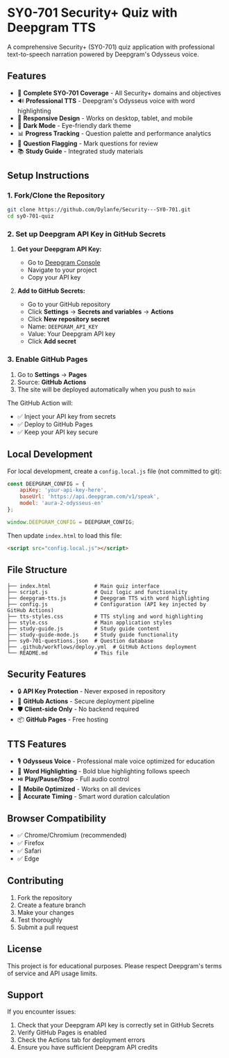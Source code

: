 # SY0-701 Security+ Quiz with Deepgram TTS

A comprehensive Security+ (SY0-701) quiz application with professional text-to-speech narration powered by Deepgram's Odysseus voice.

## Features

- 🎯 **Complete SY0-701 Coverage** - All Security+ domains and objectives
- 🔊 **Professional TTS** - Deepgram's Odysseus voice with word highlighting
- 📱 **Responsive Design** - Works on desktop, tablet, and mobile
- 🌙 **Dark Mode** - Eye-friendly dark theme
- 📊 **Progress Tracking** - Question palette and performance analytics
- 🚩 **Question Flagging** - Mark questions for review
- 📚 **Study Guide** - Integrated study materials

## Setup Instructions

### 1. Fork/Clone the Repository

```bash
git clone https://github.com/Dylanfe/Security---SY0-701.git
cd sy0-701-quiz
```

### 2. Set up Deepgram API Key in GitHub Secrets

1. **Get your Deepgram API Key:**
   - Go to [Deepgram Console](https://console.deepgram.com/)
   - Navigate to your project
   - Copy your API key

2. **Add to GitHub Secrets:**
   - Go to your GitHub repository
   - Click **Settings** → **Secrets and variables** → **Actions**
   - Click **New repository secret**
   - Name: `DEEPGRAM_API_KEY`
   - Value: Your Deepgram API key
   - Click **Add secret**

### 3. Enable GitHub Pages

1. Go to **Settings** → **Pages**
2. Source: **GitHub Actions**
3. The site will be deployed automatically when you push to `main`

The GitHub Action will:
- ✅ Inject your API key from secrets
- ✅ Deploy to GitHub Pages
- ✅ Keep your API key secure

## Local Development

For local development, create a `config.local.js` file (not committed to git):

```javascript
const DEEPGRAM_CONFIG = {
    apiKey: 'your-api-key-here',
    baseUrl: 'https://api.deepgram.com/v1/speak',
    model: 'aura-2-odysseus-en'
};

window.DEEPGRAM_CONFIG = DEEPGRAM_CONFIG;
```

Then update `index.html` to load this file:

```html
<script src="config.local.js"></script>
```

## File Structure

```
├── index.html              # Main quiz interface
├── script.js               # Quiz logic and functionality
├── deepgram-tts.js         # Deepgram TTS with word highlighting
├── config.js               # Configuration (API key injected by GitHub Actions)
├── tts-styles.css          # TTS styling and word highlighting
├── style.css               # Main application styles
├── study-guide.js          # Study guide content
├── study-guide-mode.js     # Study guide functionality
├── sy0-701-questions.json  # Question database
├── .github/workflows/deploy.yml  # GitHub Actions deployment
└── README.md               # This file
```

## Security Features

- 🔒 **API Key Protection** - Never exposed in repository
- 🚀 **GitHub Actions** - Secure deployment pipeline
- 🛡️ **Client-side Only** - No backend required
- 📦 **GitHub Pages** - Free hosting

## TTS Features

- 🎙️ **Odysseus Voice** - Professional male voice optimized for education
- 📍 **Word Highlighting** - Bold blue highlighting follows speech
- ⏯️ **Play/Pause/Stop** - Full audio control
- 📱 **Mobile Optimized** - Works on all devices
- 🎯 **Accurate Timing** - Smart word duration calculation

## Browser Compatibility

- ✅ Chrome/Chromium (recommended)
- ✅ Firefox
- ✅ Safari
- ✅ Edge

## Contributing

1. Fork the repository
2. Create a feature branch
3. Make your changes
4. Test thoroughly
5. Submit a pull request

## License

This project is for educational purposes. Please respect Deepgram's terms of service and API usage limits.

## Support

If you encounter issues:

1. Check that your Deepgram API key is correctly set in GitHub Secrets
2. Verify GitHub Pages is enabled
3. Check the Actions tab for deployment errors
4. Ensure you have sufficient Deepgram API credits

